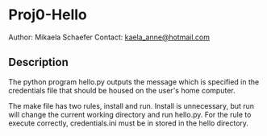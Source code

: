# Proj0-Hello

Author: Mikaela Schaefer
Contact: kaela_anne@hotmail.com

## Description
The python program hello.py outputs the message which is specified
in the credentials file that should be housed on the user's home computer.

The make file has two rules, install and run. Install is unnecessary, but
run will change the current working directory and run hello.py. For the
rule to execute correctly, credentials.ini must be in stored in the hello
directory.
